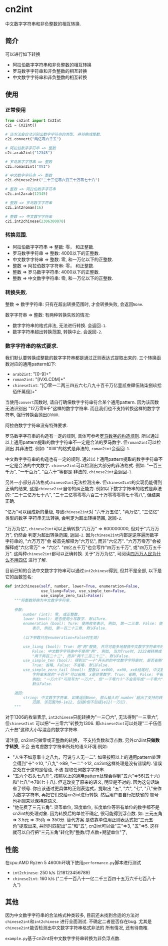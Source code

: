 # cn2int

中文数字字符串和非负整数的相互转换.

## 简介

可以进行如下转换

- 阿拉伯数字字符串和非负整数的相互转换
- 罗马数字字符串和非负整数的相互转换
- 中文数字字符串和非负整数的相互转换

## 使用

### 正常使用

```python
from cn2int import Cn2Int
c2i = Cn2Int()

# 该方法会自动识别出数字字符串的类型, 并转换成整数.
c2i.convert("两亿零六千五")

# 阿拉伯数字字符串 => 整数
c2i.arab2int("12345")

# 罗马数字字符串 => 整数
c2i.roman2int("XVI")

# 中文数字字符串 => 整数
c2i.chinese2int("二十三亿零六百三十万零七十八")

# 整数 => 阿拉伯数字字符串
c2i.int2arab(12345)

# 整数 => 罗马数字字符串
c2i.int2roman(16)

# 整数 => 中文数字字符串
c2i.int2chinese(2306300078)
```

### 转换范围. 

- 阿拉伯数字字符串 => 整数: 零， 和正整数.
- 罗马数字字符串 => 整数: 4000以下的正整数.
- 中文数字字符串 => 整数: 零, 和一万亿以下的正整数.
- 整数 => 阿拉伯数字字符串: 零， 和正整数.
- 整数 => 罗马数字字符串: 4000以下的正整数.
- 整数 => 中文数字字符串: 零, 和一万亿以下的正整数.

### 转换失败.

整数 => 数字字符串: 只有在超出转换范围时, 才会转换失败, 会返回`None`.

数字字符串 => 整数: 有两种转换失败的情况:

- 数字字符串的格式非法, 无法进行转换. 会返回`-1`.
- 数字字符串超出转换范围, 转换中止. 会返回`-2`.

### 数字字符串的**格式要求**.

我们默认要转换成整数的数字字符串都是通过正则表达式提取出来的. 三个转换函数对应的通用pattern如下:

- `arab2int`: "[0-9]+"
- `roman2int`: "[IVXLCDM]+"
- `chinese2int`: "[〇零一二两三四五六七八九十百千万亿壹贰叁肆伍陆柒捌玖拾佰仟萬億]+"

当使用`convert`函数时, 请自行确保数字字符串符合某个通用pattern. 因为该函数无法识别出
"12万零6千"这样的数字字符串. 而且我们也不支持转换这样的数字字符串, 强行转换会抛出`ERROR`.

阿拉伯数字字符串没有特殊要求.

罗马数字字符串的构造有一定的规则, 具体可参考[罗马数字的构造规则](https://zhuanlan.zhihu.com/p/32305410).
所以通过以上通用pattern提取的数字字符串不一定是合法的罗马数字. 但`roman2int`可以检测出
其非法性. 例如: "XIIII"的格式是非法的, `roman2int`会返回`-1`.

中文数字字符串的构造也有一定的规则. 通过以上通用pattern提取的数字字符串不一定是合法的中文数字.
`chinese2int`可以检测出大部分的非法格式. 例如: "一百三千万", "一千百万", "百六十"等都是
非法的, `chinese2int`会返回`-1`.

另外一小部分非法格式`chinese2int`无法检测出来. 但`chinese2int`的实现仍能得到正确的结果,
这是`chinese2int`自带的纠正能力. 例如以下数字字符串的格式是非法的: "二十三亿万七十八",
"二十三亿零零零六百三十万零零零零七十零八", 但结果正确.

"亿万"可以组成新的量级, 导致`chinese2int`对 "六千万五亿", "两万亿", "三亿亿" 类型的数字
字符串无法转换, 会判定为超出转换范围, 返回`-2`.

"万万为亿", `chinese2int`可以正确转换"六万万" => 600000000, 但对于"六万万万", 仍然会
判定为超出转换范围, 返回`-2`. 因为`chinese2int`内部是逆序遍历数字字符串的, "六万万万"会
被首先解释为"六万亿", 而非"六亿万". "六万万零万"会被解释成"六亿零万" => "六亿".
"四亿五千万"也会写作"四万五千万", 或"四万万五千万". 这两种`chinese2int`都可以正确转换.
关于"万万为亿", 可阅读[四万万人民为什么不用四亿](https://www.zhihu.com/question/29731973)
进行了解.

目前已知的合法中文数字字符串可以通过`int2chinese`得到, 但并不是全部, 以下是它的函数签名:

```python
def int2chinese(self, number, lower=True, enumeration=False,
                use_liang=False, use_simple_ten=False,
                use_simple_zero_tail=False):
    """将整数转换为中文数字字符串.
    
    参数:
        number (int): 零, 或正整数.
        lower (bool): 是否使用小写数字. 默认Ture.
        enumeration (bool): Ture: 使用枚举表示, 例如, 第一二三章. False: 使用传统
            表示, 例如, 第一百二十三章. 默认False.
        
        (以下参数只在enumeration=False时生效)

        use_liang (bool): True: 用"两"替换, 并尽可能多地替换中文数字字符串中的"二".
            False: 中文数字字符串中不使用"两". 例如, 当为True时, 2222被转换成
            "两千两百二十二", 而非"两千二百二十二". 默认False.
        use_simple_ten (bool): 得到以"一十"开头的的中文数字字符串时, 是否省略"一".
            True: 省略, False: 不省略. 默认False.
        use_simple_zero_tail (bool): 整数以 xx000, xx00, xx0结尾时, 中文数字
            字符串末尾的"十百千"可以省略. x是非零数字. True: 省略, False: 不省略.
            例如: "一万六千"可简写为"一万六", 但"一千零六十"不会简写成"一千零六".
            默认False.

    返回:
        string: 中文数字字符串. 如果返回None, 那么输入的`number`超出了支持的转换
            范围. 该范围为0-1e12, 包括0但不包括1e12(一万亿).
    """
```

对于1306的枚举表示, `int2chinese`只能转换为"一三〇六", 无法得到"一三零六", 但`chinese2int`
可以把"一三零六"转换为1306. 即`chinese2int`可以处理"二千伍佰六十叁"这种大小写混合的数字字符串.

请注意, cn2int只做零或正整数的转换， 不支持负数和浮点数. 另外cn2int**只做数字转换**, 不会
去考虑数字字符串所处的语义环境.例如: 

- "人生不如意事十之八九，可说与人无一二". 如果按照以上的通用pattern处理会得到"十"=>10,
"八九"=>89, "一二"=>12, cn2int这样处理是没有错误的. 错误之处在于这句是俗语, 不该
提取任何数字字符串.
- "五六个石头七八斤", 按照以上的通用pattern处理会得到"五六"=>56(五十六)和"七八"=>78(七十八).
但这改变了原来的语义, 明显是不对的. 因为这句话缺省了顿号. 你应该通过更具体的正则表达式，提取出
"五", "六", "七", "八"来作为数字字符串, 再把它们交给cn2int进行转换. 然后用户要自行把缺省的
顿号也补回来以保持原语义.
- "他花费了三元五角". 货币单位, 温度单位, 长度单位等带有单位的数字都不是cn2int的处理对象.
因为转换后的单位不确定, 很可能得到浮点数. 如: 三元五角 => 3.5元 => 35角 => 350分. 替代方案
是依靠单位用正则表达式把"三元五角"提取出来, 并同时匹配出"三"和"五", cn2int可以做"三"=>3,
"五"=>5. 这样就可以自行把"三元五角"转化到"整数/浮点数+期望单位"了,

## 性能

在cpu:AMD Ryzen 5 4600h环境下使用`performance.py`脚本进行测试

- `int2chinese`: 250 k/s (218123456789)
- `chinese2int`: 160 k/s ("二千一百八十一亿二千三百四十五万六千七百八十九")

## 其他

因为中文数字字符串的合法格式种类较多, 目前还未找到合适的方法对`chinese2int`和`int2chinese`
进行全面测试. 不确定二者是否存在bug. 尤其是`chinese2int`能否检测出中文数字字符串格式非法的
所有情况, 还有待商榷.

`example.py`基于cn2int将中文数字字符串转换为非负浮点数.

